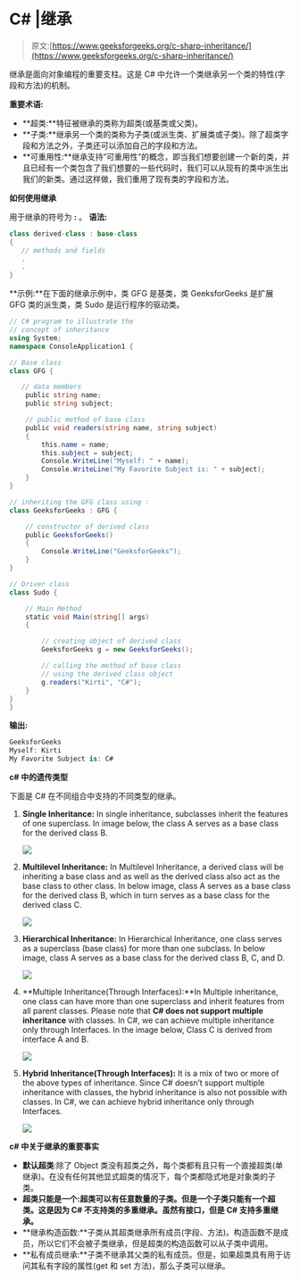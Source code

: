 # C# |继承

> 原文:[https://www.geeksforgeeks.org/c-sharp-inheritance/](https://www.geeksforgeeks.org/c-sharp-inheritance/)

继承是面向对象编程的重要支柱。这是 C# 中允许一个类继承另一个类的特性(字段和方法)的机制。

**重要术语:**

*   **超类:**特征被继承的类称为超类(或基类或父类)。
*   **子类:**继承另一个类的类称为子类(或派生类、扩展类或子类)。除了超类字段和方法之外，子类还可以添加自己的字段和方法。
*   **可重用性:**继承支持“可重用性”的概念，即当我们想要创建一个新的类，并且已经有一个类包含了我们想要的一些代码时，我们可以从现有的类中派生出我们的新类。通过这样做，我们重用了现有类的字段和方法。

**如何使用继承**

用于继承的符号为 **:** 。
**语法:**

```cs
class derived-class : base-class  
{  
   // methods and fields  
   .
   .
}  

```

**示例:**在下面的继承示例中，类 GFG 是基类，类 GeeksforGeeks 是扩展 GFG 类的派生类，类 Sudo 是运行程序的驱动类。

```cs
// C# program to illustrate the
// concept of inheritance
using System;
namespace ConsoleApplication1 {

// Base class
class GFG {

   // data members
    public string name;
    public string subject;

    // public method of base class 
    public void readers(string name, string subject)
    {
        this.name = name;
        this.subject = subject;
        Console.WriteLine("Myself: " + name); 
        Console.WriteLine("My Favorite Subject is: " + subject);
    }
}

// inheriting the GFG class using : 
class GeeksforGeeks : GFG {

    // constructor of derived class
    public GeeksforGeeks()
    {
        Console.WriteLine("GeeksforGeeks");
    }
}

// Driver class
class Sudo {

    // Main Method
    static void Main(string[] args)
    {

        // creating object of derived class
        GeeksforGeeks g = new GeeksforGeeks();

        // calling the method of base class 
        // using the derived class object
        g.readers("Kirti", "C#");
    }
}
}
```

**输出:**

```cs
GeeksforGeeks
Myself: Kirti
My Favorite Subject is: C#

```

**c# 中的遗传类型**

下面是 C# 在不同组合中支持的不同类型的继承。

1.  **Single Inheritance:** In single inheritance, subclasses inherit the features of one superclass. In image below, the class A serves as a base class for the derived class B.

    [![](img/97d22e7f99cfef29794fd6bcc1329f0d.png)](https://media.geeksforgeeks.org/wp-content/uploads/Single.jpg)

2.  **Multilevel Inheritance:** In Multilevel Inheritance, a derived class will be inheriting a base class and as well as the derived class also act as the base class to other class. In below image, class A serves as a base class for the derived class B, which in turn serves as a base class for the derived class C.

    ![](img/adbd43ddbea2c0d2ed0dbd76bed09f5b.png)

3.  **Hierarchical Inheritance:** In Hierarchical Inheritance, one class serves as a superclass (base class) for more than one subclass. In below image, class A serves as a base class for the derived class B, C, and D.

    [![](img/886055352870e7f9297d81a9f3b91c00.png)](https://media.geeksforgeeks.org/wp-content/uploads/Hierarchical.jpg)

4.  **Multiple Inheritance(Through Interfaces):**In Multiple inheritance, one class can have more than one superclass and inherit features from all parent classes. Please note that **C# does not support multiple inheritance** with classes. In C#, we can achieve multiple inheritance only through Interfaces. In the image below, Class C is derived from interface A and B.

    [![](img/743011b7634ee928ada1d08e0bb666e7.png)](https://media.geeksforgeeks.org/wp-content/uploads/Multiple-1.jpg)

5.  **Hybrid Inheritance(Through Interfaces):** It is a mix of two or more of the above types of inheritance. Since C# doesn’t support multiple inheritance with classes, the hybrid inheritance is also not possible with classes. In C#, we can achieve hybrid inheritance only through Interfaces.

    [![](img/b2ca0d0bcb03a4f8fc936a27acaf9b0b.png)](https://media.geeksforgeeks.org/wp-content/uploads/Hybrid.jpg)

**c# 中关于继承的重要事实**

*   **默认超类**:除了 Object 类没有超类之外，每个类都有且只有一个直接超类(单继承)。在没有任何其他显式超类的情况下，每个类都隐式地是对象类的子类。
*   **超类只能是一个:**超类可以有任意数量的子类。但是一个子类只能有一个**超类。这是因为 C# 不支持类的多重继承。虽然有接口，但是 C# 支持多重继承。**
*   **继承构造函数:**子类从其超类继承所有成员(字段、方法)。构造函数不是成员，所以它们不会被子类继承，但是超类的构造函数可以从子类中调用。
*   **私有成员继承:**子类不继承其父类的私有成员。但是，如果超类具有用于访问其私有字段的属性(get 和 set 方法)，那么子类可以继承。